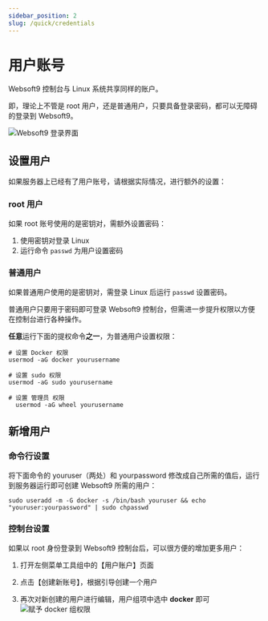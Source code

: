```yaml
---
sidebar_position: 2
slug: /quick/credentials
---
```



# 用户账号

Websoft9 控制台与 Linux 系统共享同样的账户。  

即，理论上不管是 root 用户，还是普通用户，只要具备登录密码，都可以无障碍的登录到 Websoft9。 

![Websoft9 登录界面](https://libs.websoft9.com/Websoft9/DocsPicture/zh/websoft9/websoft9-loginpage.png)

## 设置用户

如果服务器上已经有了用户账号，请根据实际情况，进行额外的设置：  

### root 用户

如果 root 账号使用的是密钥对，需额外设置密码：  

1. 使用密钥对登录 Linux
2. 运行命令 `passwd` 为用户设置密码

### 普通用户

如果普通用户使用的是密钥对，需登录 Linux 后运行 `passwd` 设置密码。  

普通用户只要用于密码即可登录 Websoft9 控制台，但需进一步提升权限以方便在控制台进行各种操作。  

**任意**运行下面的提权命令**之一**，为普通用户设置权限：   

```
# 设置 Docker 权限
usermod -aG docker yourusername

# 设置 sudo 权限
usermod -aG sudo yourusername

# 设置 管理员 权限
  usermod -aG wheel yourusername
```

## 新增用户

### 命令行设置

将下面命令的 youruser（两处）和 yourpassword 修改成自己所需的值后，运行到服务器运行即可创建 Websoft9 所需的用户：

  ```
  sudo useradd -m -G docker -s /bin/bash youruser && echo "youruser:yourpassword" | sudo chpasswd
  ```

### 控制台设置

如果以 root 身份登录到 Websoft9 控制台后，可以很方便的增加更多用户：

1. 打开左侧菜单工具组中的【用户账户】页面

2. 点击【创建新账号】，根据引导创建一个用户

3. 再次对新创建的用户进行编辑，用户组项中选中 **docker** 即可
   ![赋予 docker 组权限](https://libs.websoft9.com/Websoft9/DocsPicture/zh/websoft9/websoft9-addgroupdocker.png)